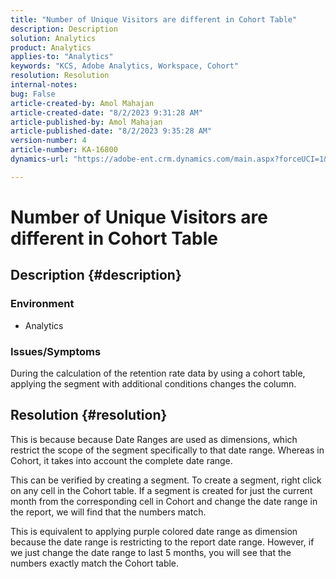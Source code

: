 ```yaml
---
title: "Number of Unique Visitors are different in Cohort Table"
description: Description
solution: Analytics
product: Analytics
applies-to: "Analytics"
keywords: "KCS, Adobe Analytics, Workspace, Cohort"
resolution: Resolution
internal-notes: 
bug: False
article-created-by: Amol Mahajan
article-created-date: "8/2/2023 9:31:28 AM"
article-published-by: Amol Mahajan
article-published-date: "8/2/2023 9:35:28 AM"
version-number: 4
article-number: KA-16800
dynamics-url: "https://adobe-ent.crm.dynamics.com/main.aspx?forceUCI=1&pagetype=entityrecord&etn=knowledgearticle&id=0ff79d59-1731-ee11-bdf3-6045bd006b3d"

---
```

# Number of Unique Visitors are different in Cohort Table

## Description {#description}


### <b>Environment</b>

- Analytics




### <b>Issues/Symptoms</b>

During the calculation of the retention rate data by using a cohort table, applying the segment with additional conditions changes the column.


## Resolution {#resolution}


This is because because Date Ranges are used as dimensions, which restrict the scope of the segment specifically to that date range. Whereas in Cohort, it takes into account the complete date range.

This can be verified by creating a segment. To create a segment, right click on any cell in the Cohort table. If a segment is created for just the current month from the corresponding cell in Cohort and change the date range in the report, we will find that the numbers match.

This is equivalent to applying purple colored date range as dimension because the date range is restricting to the report date range. However, if we just change the date range to last 5 months, you will see that the numbers exactly match the Cohort table.






